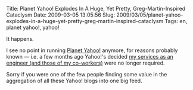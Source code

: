 Title: Planet Yahoo! Explodes In A Huge, Yet Pretty, Greg-Martin-Inspired Cataclysm
Date: 2009-03-05 13:05:56
Slug: 2009/03/05/planet-yahoo-explodes-in-a-huge-yet-pretty-greg-martin-inspired-cataclysm
Tags: en, planet yahoo!, yahoo!


It happens.

I see no point in running [Planet Yahoo!][1] anymore, for reasons probably
known — i.e. a few months ago Yahoo!'s decided [my services as an engineer
(and those of my co-workers)][2] were no longer required.

Sorry if you were one of the few people finding some value in the aggregation
of all these Yahoo! blogs into one big feed.

   [1]: http://planetyahoo.zottmann.org/
   [2]: http://carlo.zottmann.org/2008/11/24/es-war-einmal%E2%80%A6-yahoo-engineering-munchen/
